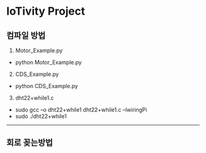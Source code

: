 # IoTivity Project


## 컴파일 방법
1. Motor_Example.py
- python Motor_Example.py
2. CDS_Example.py
- python CDS_Example.py
3. dht22+while1.c
- sudo gcc –o dht22+while1 dht22+while1.c –lwiringPi
- sudo ./dht22+while1
-------------------------------------
## 회로 꽂는방법

